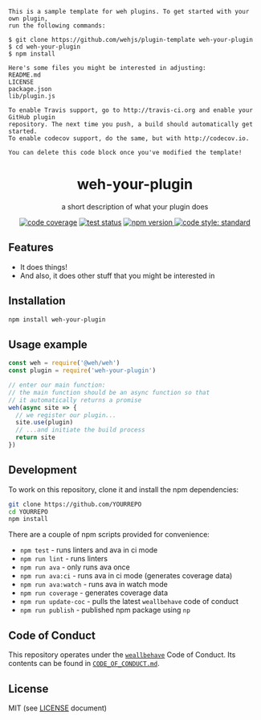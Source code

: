 ```
This is a sample template for weh plugins. To get started with your own plugin,
run the following commands:

$ git clone https://github.com/wehjs/plugin-template weh-your-plugin
$ cd weh-your-plugin
$ npm install

Here's some files you might be interested in adjusting:
README.md
LICENSE
package.json
lib/plugin.js

To enable Travis support, go to http://travis-ci.org and enable your GitHub plugin
repository. The next time you push, a build should automatically get started.
To enable codecov support, do the same, but with http://codecov.io.

You can delete this code block once you've modified the template!
```

<h1 align="center">
  weh-your-plugin
</h1>

<p align="center">
  a short description of what your plugin does
</p>

<p align="center">
  <!-- code coverage -->
  <a href="https://codecov.io/gh/YOURREPO"><img src="https://img.shields.io/codecov/c/github/YOURREPO.svg?style=flat-square"
  alt="code coverage"></a>
  <!-- travis ci -->
  <a href="https://travis-ci.org/wehjs/matter"><img src="https://img.shields.io/travis/YOURREPO.svg?style=flat-square"
  alt="test status"></a>
  <!-- npm version -->
  <a href="https://npmjs.org/package/YOURNPMNAME">
    <img src="https://img.shields.io/npm/v/YOURNPMNAME.svg?style=flat-square"
      alt="npm version" />
  </a>
  <!-- code style -->
  <a href="https://github.com/feross/standard"><img src="https://img.shields.io/badge/code%20style-standard-blue.svg?style=flat-square"
  alt="code style: standard"></a>
</p>

## Features

- It does things!
- And also, it does other stuff that you might be interested in

## Installation

```sh
npm install weh-your-plugin
```

## Usage example

```js
const weh = require('@weh/weh')
const plugin = require('weh-your-plugin')

// enter our main function:
// the main function should be an async function so that
// it automatically returns a promise
weh(async site => {
  // we register our plugin...
  site.use(plugin)
  // ...and initiate the build process
  return site
})
```

<!-- additional documentation about your plugin goes here -->

## Development

To work on this repository, clone it and install the npm dependencies:

```sh
git clone https://github.com/YOURREPO
cd YOURREPO
npm install
```

There are a couple of npm scripts provided for convenience:

- `npm test` - runs linters and ava in ci mode
- `npm run lint` - runs linters
- `npm run ava` - only runs ava once
- `npm run ava:ci` - runs ava in ci mode (generates coverage data)
- `npm run ava:watch` - runs ava in watch mode
- `npm run coverage` - generates coverage data
- `npm run update-coc` - pulls the latest `weallbehave` code of conduct
- `npm run publish` - published npm package using `np`

## Code of Conduct

This repository operates under the [`weallbehave`](https://github.com/wealljs/weallbehave) Code of Conduct. Its contents can be found in [`CODE_OF_CONDUCT.md`](CODE_OF_CONDUCT.md).

## License

MIT (see [LICENSE](LICENSE) document)
